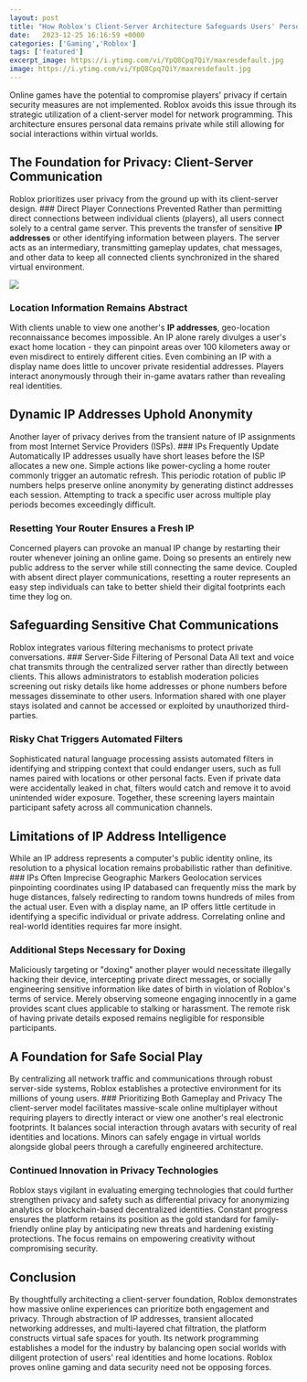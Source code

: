 ```yaml
---
layout: post
title: "How Roblox's Client-Server Architecture Safeguards Users' Personal Information"
date:   2023-12-25 16:16:59 +0000
categories: ['Gaming','Roblox']
tags: ['featured']
excerpt_image: https://i.ytimg.com/vi/YpQ8Cpq7QiY/maxresdefault.jpg
image: https://i.ytimg.com/vi/YpQ8Cpq7QiY/maxresdefault.jpg
---
```


Online games have the potential to compromise players' privacy if certain security measures are not implemented. Roblox avoids this issue through its strategic utilization of a client-server model for network programming. This architecture ensures personal data remains private while still allowing for social interactions within virtual worlds.
## The Foundation for Privacy: Client-Server Communication
Roblox prioritizes user privacy from the ground up with its client-server design. ### Direct Player Connections Prevented
Rather than permitting direct connections between individual clients (players), all users connect solely to a central game server. This prevents the transfer of sensitive **IP addresses** or other identifying information between players. The server acts as an intermediary, transmitting gameplay updates, chat messages, and other data to keep all connected clients synchronized in the shared virtual environment.

![](https://i.ytimg.com/vi/YpQ8Cpq7QiY/maxresdefault.jpg)
### Location Information Remains Abstract
With clients unable to view one another's **IP addresses**, geo-location reconnaissance becomes impossible. An IP alone rarely divulges a user's exact home location - they can pinpoint areas over 100 kilometers away or even misdirect to entirely different cities. Even combining an IP with a display name does little to uncover private residential addresses. Players interact anonymously through their in-game avatars rather than revealing real identities.
## Dynamic IP Addresses Uphold Anonymity
Another layer of privacy derives from the transient nature of IP assignments from most Internet Service Providers (ISPs). ### IPs Frequently Update Automatically
IP addresses usually have short leases before the ISP allocates a new one. Simple actions like power-cycling a home router commonly trigger an automatic refresh. This periodic rotation of public IP numbers helps preserve online anonymity by generating distinct addresses each session. Attempting to track a specific user across multiple play periods becomes exceedingly difficult.
### Resetting Your Router Ensures a Fresh IP
Concerned players can provoke an manual IP change by restarting their router whenever joining an online game. Doing so presents an entirely new public address to the server while still connecting the same device. Coupled with absent direct player communications, resetting a router represents an easy step individuals can take to better shield their digital footprints each time they log on.
## Safeguarding Sensitive Chat Communications
Roblox integrates various filtering mechanisms to protect private conversations. ### Server-Side Filtering of Personal Data
All text and voice chat transmits through the centralized server rather than directly between clients. This allows administrators to establish moderation policies screening out risky details like home addresses or phone numbers before messages disseminate to other users. Information shared with one player stays isolated and cannot be accessed or exploited by unauthorized third-parties.
### Risky Chat Triggers Automated Filters
Sophisticated natural language processing assists automated filters in identifying and stripping context that could endanger users, such as full names paired with locations or other personal facts. Even if private data were accidentally leaked in chat, filters would catch and remove it to avoid unintended wider exposure. Together, these screening layers maintain participant safety across all communication channels.
## Limitations of IP Address Intelligence
While an IP address represents a computer's public identity online, its resolution to a physical location remains probabilistic rather than definitive. ### IPs Often Imprecise Geographic Markers
Geolocation services pinpointing coordinates using IP databased can frequently miss the mark by huge distances, falsely redirecting to random towns hundreds of miles from the actual user. Even with a display name, an IP offers little certitude in identifying a specific individual or private address. Correlating online and real-world identities requires far more insight.
### Additional Steps Necessary for Doxing
Maliciously targeting or "doxing" another player would necessitate illegally hacking their device, intercepting private direct messages, or socially engineering sensitive information like dates of birth in violation of Roblox's terms of service. Merely observing someone engaging innocently in a game provides scant clues applicable to stalking or harassment. The remote risk of having private details exposed remains negligible for responsible participants.
## A Foundation for Safe Social Play
By centralizing all network traffic and communications through robust server-side systems, Roblox establishes a protective environment for its millions of young users. ### Prioritizing Both Gameplay and Privacy
The client-server model facilitates massive-scale online multiplayer without requiring players to directly interact or view one another's real electronic footprints. It balances social interaction through avatars with security of real identities and locations. Minors can safely engage in virtual worlds alongside global peers through a carefully engineered architecture.
### Continued Innovation in Privacy Technologies
Roblox stays vigilant in evaluating emerging technologies that could further strengthen privacy and safety such as differential privacy for anonymizing analytics or blockchain-based decentralized identities. Constant progress ensures the platform retains its position as the gold standard for family-friendly online play by anticipating new threats and hardening existing protections. The focus remains on empowering creativity without compromising security.
## Conclusion
By thoughtfully architecting a client-server foundation, Roblox demonstrates how massive online experiences can prioritize both engagement and privacy. Through abstraction of IP addresses, transient allocated networking addresses, and multi-layered chat filtration, the platform constructs virtual safe spaces for youth. Its network programming establishes a model for the industry by balancing open social worlds with diligent protection of users' real identities and home locations. Roblox proves online gaming and data security need not be opposing forces.
